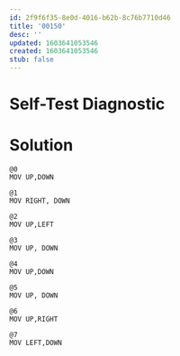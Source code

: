 ```yaml
---
id: 2f9f6f35-8e0d-4016-b62b-8c76b7710d46
title: '00150'
desc: ''
updated: 1603641053546
created: 1603641053546
stub: false
---
```


# Self-Test Diagnostic

# Solution

```
@0
MOV UP,DOWN

@1
MOV RIGHT, DOWN

@2
MOV UP,LEFT

@3
MOV UP, DOWN

@4
MOV UP,DOWN

@5
MOV UP, DOWN

@6
MOV UP,RIGHT

@7
MOV LEFT,DOWN
```